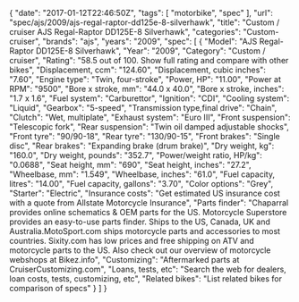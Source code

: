 {
    "date": "2017-01-12T22:46:50Z",
    "tags": [
        "motorbike",
        "spec"
    ],
    "url": "spec\/ajs\/2009\/ajs-regal-raptor-dd125e-8-silverhawk",
    "title": "Custom \/ cruiser AJS Regal-Raptor DD125E-8 Silverhawk",
    "categories": "Custom-cruiser",
    "brands": "ajs",
    "years": "2009",
    "spec": [
        {
            "Model": "AJS Regal-Raptor DD125E-8 Silverhawk",
            "Year": "2009",
            "Category": "Custom \/ cruiser",
            "Rating": "58.5 out of 100. Show full rating and compare with other bikes",
            "Displacement, ccm": "124.60",
            "Displacement, cubic inches": "7.60",
            "Engine type": "Twin, four-stroke",
            "Power, HP": "11.00",
            "Power at RPM": "9500",
            "Bore x stroke, mm": "44.0 x 40.0",
            "Bore x stroke, inches": "1.7 x 1.6",
            "Fuel system": "Carburettor",
            "Ignition": "CDI",
            "Cooling system": "Liquid",
            "Gearbox": "5-speed",
            "Transmission type,final drive": "Chain",
            "Clutch": "Wet, multiplate",
            "Exhaust system": "Euro III",
            "Front suspension": "Telescopic fork",
            "Rear suspension": "Twin oil damped adjustable shocks",
            "Front tyre": "90\/90-18",
            "Rear tyre": "130\/90-15",
            "Front brakes": "Single disc",
            "Rear brakes": "Expanding brake (drum brake)",
            "Dry weight, kg": "160.0",
            "Dry weight, pounds": "352.7",
            "Power\/weight ratio, HP\/kg": "0.0688",
            "Seat height, mm": "690",
            "Seat height, inches": "27.2",
            "Wheelbase, mm": "1.549",
            "Wheelbase, inches": "61.0",
            "Fuel capacity, litres": "14.00",
            "Fuel capacity, gallons": "3.70",
            "Color options": "Grey",
            "Starter": "Electric",
            "Insurance costs": "Get estimated US insurance cost with a quote from Allstate Motorcycle Insurance",
            "Parts finder": "Chaparral provides online schematics & OEM parts for the US.   Motorcycle Superstore provides an easy-to-use parts finder. Ships to the US, Canada, UK and Australia.MotoSport.com ships motorcycle parts and accessories to most countries.    Sixity.com has low prices and free shipping on ATV and motorcycle parts to the US. Also check out our overview of motorcycle webshops at Bikez.info",
            "Customizing": "Aftermarked parts at CruiserCustomizing.com",
            "Loans, tests, etc": "Search the web for dealers, loan costs, tests, customizing, etc",
            "Related bikes": "List related bikes for comparison of specs"
        }
    ]
}
